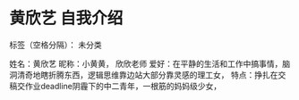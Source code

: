 # 黄欣艺 自我介绍

标签（空格分隔）： 未分类

姓名：黄欣艺
昵称：小黄黄， 欣欣老师
爱好：在平静的生活和工作中搞事情，脑洞清奇地瞎折腾东西，逻辑思维靠边站大部分靠灵感的理工女，
特点：挣扎在交稿交作业deadline阴霾下的中二青年，一根筋的妈妈级少女，







